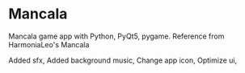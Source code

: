 # Mancala
Mancala game app with Python, PyQt5, pygame.
Reference from HarmoniaLeo's Mancala 

Added sfx,
Added background music,
Change app icon,
Optimize ui,
